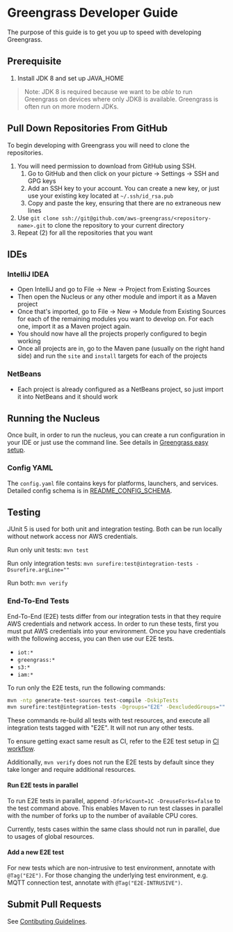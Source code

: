 # Greengrass Developer Guide
The purpose of this guide is to get you up to speed with developing Greengrass.

## Prerequisite
1. Install JDK 8 and set up JAVA_HOME
> Note: JDK 8 is required because we want to be _able_ to run Greengrass on devices where only JDK8 is available.
> Greengrass is often run on more modern JDKs.

## Pull Down Repositories From GitHub
To begin developing with Greengrass you will need to clone the repositories. 

1. You will need permission to download from GitHub using SSH.
    1. Go to GitHub and then click on your picture -> Settings -> SSH and GPG keys
    2. Add an SSH key to your account. You can create a new key, or just use your existing key located at `~/.ssh/id_rsa.pub`
    3. Copy and paste the key, ensuring that there are no extraneous new lines
2. Use `git clone ssh://git@github.com/aws-greengrass/<repository-name>.git` to clone the repository to your current directory
3. Repeat (2) for all the repositories that you want

## IDEs
### IntelliJ IDEA
- Open IntelliJ and go to File -> New -> Project from Existing Sources
- Then open the Nucleus or any other module and import it as a Maven project
- Once that's imported, go to File -> New -> Module from Existing Sources for each of the remaining modules you want to 
develop on. For each one, import it as a Maven project again.
- You should now have all the projects properly configured to begin working
- Once all projects are in, go to the Maven pane (usually on the right hand side) and run the `site` and `install`
targets for each of the projects

### NetBeans
- Each project is already configured as a NetBeans project, so just import it into NetBeans and it should work

## Running the Nucleus
Once built, in order to run the nucleus, you can create a run configuration in your IDE or just use the command line.
See details in [Greengrass easy setup](src/main/java/com/aws/greengrass/easysetup/README.md).

### Config YAML
The `config.yaml` file contains keys for platforms, launchers, and services.
Detailed config schema is in [README_CONFIG_SCHEMA](README_CONFIG_SCHEMA.md).

## Testing
JUnit 5 is used for both unit and integration testing. 
Both can be run locally without network access nor AWS credentials.

Run only unit tests: `mvn test`

Run only integration tests: `mvn surefire:test@integration-tests -Dsurefire.argLine=""`

Run both: `mvn verify`

### End-To-End Tests
End-To-End (E2E) tests differ from our integration tests in that they require AWS credentials and network
access. In order to run these tests, first you must put AWS credentials into your environment. Once you have credentials
with the following access, you can then use our E2E tests.
- `iot:*`
- `greengrass:*`
- `s3:*`
- `iam:*`

To run only the E2E tests, run the following commands:

```bash
mvn -ntp generate-test-sources test-compile -DskipTests
mvn surefire:test@integration-tests -Dgroups="E2E" -DexcludedGroups="" -Dsurefire.argLine=""
```

These commands re-build all tests with test resources, and execute all integration tests tagged with "E2E". It will 
not run any other tests. 

To ensure getting exact same result as CI, refer to the E2E test setup in [CI workflow](.github/workflows/e2eTest.yml).

Additionally, `mvn verify` does not run the E2E tests by default since they take longer and require additional 
resources.

#### Run E2E tests in parallel
To run E2E tests in parallel, append `-DforkCount=1C -DreuseForks=false` to the test command above. This enables
Maven to run test classes in parallel with the number of forks up to the number of available CPU cores.

Currently, tests cases within the same class should not run in parallel, due to usages of global resources.

#### Add a new E2E test
For new tests which are non-intrusive to test environment, annotate with `@Tag("E2E")`.
For those changing the underlying test environment, e.g. MQTT connection test, annotate with `@Tag("E2E-INTRUSIVE")`.

## Submit Pull Requests
See [Contibuting Guidelines](CONTRIBUTING.md).
